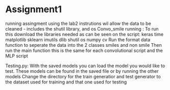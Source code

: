 # Assignment1
running assingment using the lab2 instrutions wil allow the data to be cleaned - includes the shutil library, and os 
Convo_smile running :
To run this download the libraries needed as can be seen on the script:
keras
time
matplotlib
sklearn
imutils
dlib
shutil
os
numpy
cv
Run the format data function to seperate the data into the 2 classes smiles and non smile
Then run the main function this is the same for each convolutional script and the MLP script

Testing.py:
With the saved models you can load the model you would like to test. These models can be found in the saved file or by running the other models
Change the directory for the train generatior and test generator to the dataset used for training and that one used for testing
